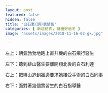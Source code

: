 ```yaml
---
layout: post
featured: false
hidden: false
title: "白石恵(誤)表情包"
categories: [ 新垣結衣, 儲糧好過冬 ]
image: "assets/images/2018-11-16-02-gk.jpg"

---
```

左上：朝氣勃勃地跑上直升機的白石飛行醫生

左下：聽到緋山醫生要離開翔北後的白石利達

右上：把緋山追到牆邊要求她接受手術的白石同事

右下：面對著幾個實習生的白石指導醫
